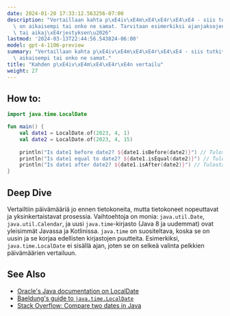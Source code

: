 ```yaml
---
date: 2024-01-20 17:33:12.563256-07:00
description: "Vertaillaan kahta p\xE4iv\xE4m\xE4\xE4r\xE4\xE4 - siis tutkitaan kumpi\
  \ on aikaisempi tai onko ne samat. Tarvitaan esimerkiksi ajanjaksojen validointiin\
  \ tai aikaj\xE4rjestyksen\u2026"
lastmod: '2024-03-13T22:44:56.543824-06:00'
model: gpt-4-1106-preview
summary: "Vertaillaan kahta p\xE4iv\xE4m\xE4\xE4r\xE4\xE4 - siis tutkitaan kumpi on\
  \ aikaisempi tai onko ne samat."
title: "Kahden p\xE4iv\xE4m\xE4\xE4r\xE4n vertailu"
weight: 27
---
```


## How to:
```Kotlin
import java.time.LocalDate

fun main() {
    val date1 = LocalDate.of(2023, 4, 1)
    val date2 = LocalDate.of(2023, 4, 15)
    
    println("Is date1 before date2? ${date1.isBefore(date2)}") // Tulostaa: Is date1 before date2? true
    println("Is date1 equal to date2? ${date1.isEqual(date2)}") // Tulostaa: Is date1 equal to date2? false
    println("Is date1 after date2? ${date1.isAfter(date2)}") // Tulostaa: Is date1 after date2? false
}
```

## Deep Dive
Vertailtiin päivämääriä jo ennen tietokoneita, mutta tietokoneet nopeuttavat ja yksinkertaistavat prosessia. Vaihtoehtoja on monia: `java.util.Date`, `java.util.Calendar`, ja uusi `java.time`-kirjasto (Java 8 ja uudemmat) ovat yleisimmät Javassa ja Kotlinissa. `java.time` on suositeltava, koska se on uusin ja se korjaa edellisten kirjastojen puutteita. Esimerkiksi, `java.time.LocalDate` ei sisällä ajan, joten se on selkeä valinta pelkkien päivämäärien vertailuun.

## See Also
- [Oracle's Java documentation on LocalDate](https://docs.oracle.com/javase/8/docs/api/java/time/LocalDate.html)
- [Baeldung's guide to `java.time.LocalDate`](https://www.baeldung.com/java-8-date-time-intro)
- [Stack Overflow: Compare two dates in Java](https://stackoverflow.com/questions/compareTo-dates-in-java)
